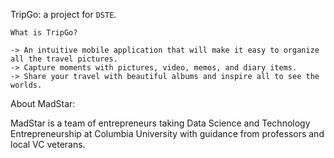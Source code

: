 TripGo: a project for `DSTE`.

	What is TripGo?

	-> An intuitive mobile application that will make it easy to organize all the travel pictures.
	-> Capture moments with pictures, video, memos, and diary items.
	-> Share your travel with beautiful albums and inspire all to see the worlds.
	
About MadStar:

MadStar is a team of entrepreneurs taking Data Science and Technology Entrepreneurship at Columbia University with guidance from professors and local VC veterans.



